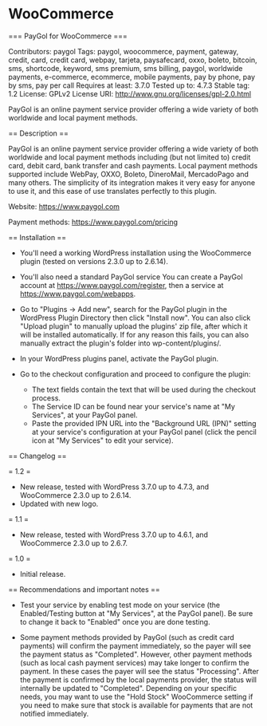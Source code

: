 # WooCommerce
=== PayGol for WooCommerce ===

Contributors: paygol
Tags: paygol, woocommerce, payment, gateway, credit, card, credit card, webpay, tarjeta, paysafecard, oxxo, boleto, bitcoin, sms, shortcode, keyword, sms premium, sms billing, paygol, worldwide payments, e-commerce, ecommerce, mobile payments, pay by phone, pay by sms, pay per call
Requires at least: 3.7.0
Tested up to: 4.7.3
Stable tag: 1.2
License: GPLv2
License URI: http://www.gnu.org/licenses/gpl-2.0.html

PayGol is an online payment service provider offering a wide variety of both worldwide and local payment methods.

== Description ==

PayGol is an online payment service provider offering a wide variety of both worldwide and local payment methods including (but not limited to)
credit card, debit card, bank transfer and cash payments. Local payment methods supported include WebPay, OXXO, Boleto, DineroMail, MercadoPago 
and many others. The simplicity of its integration makes it very easy for anyone to use it, and this
ease of use translates perfectly to this plugin.

Website:         https://www.paygol.com

Payment methods: https://www.paygol.com/pricing

== Installation ==

- You'll need a working WordPress installation using the WooCommerce plugin (tested on versions 2.3.0 up to 2.6.14).

- You'll also need a standard PayGol service 
  You can create a PayGol account at https://www.paygol.com/register, then a service at https://www.paygol.com/webapps.

- Go to "Plugins -> Add new", search for the PayGol plugin in the WordPress Plugin Directory then click "Install now".
  You can also click "Upload plugin" to manually upload the plugins' zip file, after which it will be installed automatically.
  If for any reason this fails, you can also manually extract the plugin's folder into wp-content/plugins/.
  
- In your WordPress plugins panel, activate the PayGol plugin.

- Go to the checkout configuration and proceed to configure the plugin:
  * The text fields contain the text that will be used during the checkout process.
  * The Service ID can be found near your service's name at "My Services", at your PayGol panel.
  * Paste the provided IPN URL into the "Background URL (IPN)" setting at your service's configuration 
    at your PayGol panel (click the pencil icon at "My Services" to edit your service).

== Changelog ==

= 1.2 =
* New release, tested with WordPress 3.7.0 up to 4.7.3, and WooCommerce 2.3.0 up to 2.6.14.
* Updated with new logo.
                                                                
= 1.1 =
* New release, tested with WordPress 3.7.0 up to 4.6.1, and WooCommerce 2.3.0 up to 2.6.7.

= 1.0 =
* Initial release.

== Recommendations and important notes ==

- Test your service by enabling test mode on your service (the Enabled/Testing button at "My Services", at the PayGol panel).
  Be sure to change it back to "Enabled" once you are done testing.

- Some payment methods provided by PayGol (such as credit card payments) will confirm the payment immediately, so the payer will 
  see the payment status as "Completed". However, other payment methods (such as local cash payment services) may take longer 
  to confirm the payment. In these cases the payer will see the status "Processing". After the payment is confirmed
  by the local payments provider, the status will internally be updated to "Completed". Depending on your specific
  needs, you may want to use the "Hold Stock" WooCommerce setting if you need to make sure that stock is available for payments
  that are not notified immediately.
